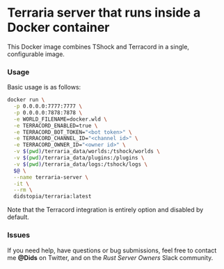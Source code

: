 # Terraria server that runs inside a Docker container

This Docker image combines TShock and Terracord in a single, configurable image.

### Usage

Basic usage is as follows:
```sh
docker run \
  -p 0.0.0.0:7777:7777 \
  -p 0.0.0.0:7878:7878 \
  -e WORLD_FILENAME=docker.wld \
  -e TERRACORD_ENABLED=true \
  -e TERRACORD_BOT_TOKEN="<bot token>" \
  -e TERRACORD_CHANNEL_ID="<channel id>" \
  -e TERRACORD_OWNER_ID="<owner id>" \
  -v $(pwd)/terraria_data/worlds:/tshock/worlds \
  -v $(pwd)/terraria_data/plugins:/plugins \
  -v $(pwd)/terraria_data/logs:/tshock/logs \
  $@ \
  --name terraria-server \
  -it \
  --rm \
  didstopia/terraria:latest
```

Note that the Terracord integration is entirely option and disabled by default.

### Issues

If you need help, have questions or bug submissions, feel free to contact me **@Dids** on Twitter, and on the *Rust Server Owners* Slack community.
